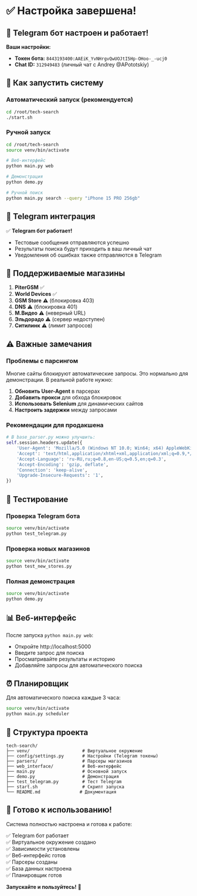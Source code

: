 # ✅ Настройка завершена!

## 🎉 Telegram бот настроен и работает!

**Ваши настройки:**
- **Токен бота:** `8443193400:AAEiK_YvNHrgvQwUOJtI5Hp-OHoo-_-ucj0`
- **Chat ID:** `312949483` (личный чат с Andrey @APototskiy)

## 🚀 Как запустить систему

### Автоматический запуск (рекомендуется)
```bash
cd /root/tech-search
./start.sh
```

### Ручной запуск
```bash
cd /root/tech-search
source venv/bin/activate

# Веб-интерфейс
python main.py web

# Демонстрация
python demo.py

# Ручной поиск
python main.py search --query "iPhone 15 PRO 256gb"
```

## 📱 Telegram интеграция

✅ **Telegram бот работает!** 
- Тестовые сообщения отправляются успешно
- Результаты поиска будут приходить в ваш личный чат
- Уведомления об ошибках также отправляются в Telegram

## 🏪 Поддерживаемые магазины

1. **PiterGSM** ✅
2. **World Devices** ✅ 
3. **GSM Store** ⚠️ (блокировка 403)
4. **DNS** ⚠️ (блокировка 401)
5. **М.Видео** ⚠️ (неверный URL)
6. **Эльдорадо** ⚠️ (сервер недоступен)
7. **Ситилинк** ⚠️ (лимит запросов)

## ⚠️ Важные замечания

### Проблемы с парсингом
Многие сайты блокируют автоматические запросы. Это нормально для демонстрации. В реальной работе нужно:

1. **Обновить User-Agent** в парсерах
2. **Добавить прокси** для обхода блокировок
3. **Использовать Selenium** для динамических сайтов
4. **Настроить задержки** между запросами

### Рекомендации для продакшена
```python
# В base_parser.py можно улучшить:
self.session.headers.update({
    'User-Agent': 'Mozilla/5.0 (Windows NT 10.0; Win64; x64) AppleWebKit/537.36',
    'Accept': 'text/html,application/xhtml+xml,application/xml;q=0.9,*/*;q=0.8',
    'Accept-Language': 'ru-RU,ru;q=0.8,en-US;q=0.5,en;q=0.3',
    'Accept-Encoding': 'gzip, deflate',
    'Connection': 'keep-alive',
    'Upgrade-Insecure-Requests': '1',
})
```

## 🧪 Тестирование

### Проверка Telegram бота
```bash
source venv/bin/activate
python test_telegram.py
```

### Проверка новых магазинов
```bash
source venv/bin/activate
python test_new_stores.py
```

### Полная демонстрация
```bash
source venv/bin/activate
python demo.py
```

## 📊 Веб-интерфейс

После запуска `python main.py web`:
- Откройте http://localhost:5000
- Введите запрос для поиска
- Просматривайте результаты и историю
- Добавляйте запросы для автоматического поиска

## ⏰ Планировщик

Для автоматического поиска каждые 3 часа:
```bash
source venv/bin/activate
python main.py scheduler
```

## 🔧 Структура проекта

```
tech-search/
├── venv/                    # Виртуальное окружение
├── config/settings.py       # Настройки (Telegram токены)
├── parsers/                 # Парсеры магазинов
├── web_interface/           # Веб-интерфейс
├── main.py                  # Основной запуск
├── demo.py                  # Демонстрация
├── test_telegram.py         # Тест Telegram
├── start.sh                 # Скрипт запуска
└── README.md               # Документация
```

## 🎯 Готово к использованию!

Система полностью настроена и готова к работе:

✅ Telegram бот работает  
✅ Виртуальное окружение создано  
✅ Зависимости установлены  
✅ Веб-интерфейс готов  
✅ Парсеры созданы  
✅ База данных настроена  
✅ Планировщик готов  

**Запускайте и пользуйтесь!** 🚀

